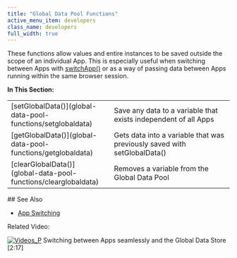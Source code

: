 ```yaml
---
title: "Global Data Pool Functions"
active_menu_item: developers
class_name: developers
full_width: true
---
```



These functions allow values and entire instances to be saved outside the scope of an individual App. This is especially useful when switching between Apps with [switchApp()](../app-functions/switchapp) or as a way of passing data between Apps running within the same browser session.

**In This Section:**

<table>
<tr>
<td width="149">
[setGlobalData()](global-data-pool-functions/setglobaldata)

</td>
<td width="12">
</td>
<td width="719">
Save any data to a variable that exists independent of all Apps

</td>
</tr>
<tr>
<td width="149">
[getGlobalData()](global-data-pool-functions/getglobaldata)

</td>
<td width="12">
</td>
<td width="719">
Gets data into a variable that was previously saved with setGlobalData()

</td>
</tr>
<tr>
<td width="149">
[clearGlobalData()](global-data-pool-functions/clearglobaldata)

</td>
<td width="12">
</td>
<td width="719">
Removes a variable from the Global Data Pool

</td>
</tr>
</table>
## See Also

 - [App Switching](../../client-scripting-overview/scripting-with-javascript/important-details/app-switching)

Related Video:

[![Videos\_P](/img/docs/videos_p.png)](http://www.youtube.com/v/pUY3PXct_wk?autoplay=1&hd=1&fs=1&showsearch=0&rel=0&) Switching between Apps seamlessly and the Global Data Store [2:17]

